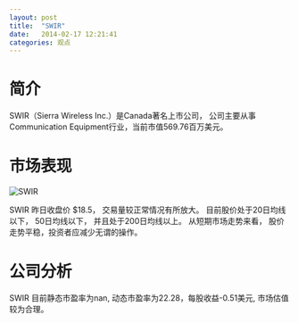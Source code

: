 ```yaml
---
layout: post
title:  "SWIR"
date:   2014-02-17 12:21:41
categories: 观点
---
```


# 简介
SWIR（Sierra Wireless Inc.）是Canada著名上市公司，
公司主要从事Communication Equipment行业，当前市值569.76百万美元。

# 市场表现

![SWIR](http://finviz.com/chart.ashx?t=SWIR&ty=c&ta=1&p=d&s=l)

SWIR 昨日收盘价 $18.5，
交易量较正常情况有所放大。
目前股价处于20日均线以下，
50日均线以下，
并且处于200日均线以上。
从短期市场走势来看，
股价走势平稳，投资者应减少无谓的操作。

# 公司分析
SWIR 目前静态市盈率为nan, 动态市盈率为22.28，每股收益-0.51美元,
市场估值较为合理。
